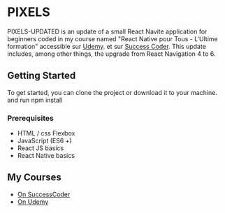 # PIXELS

PIXELS-UPDATED is an update of a small React Navite application for beginners coded in my course named "React Native pour Tous - L'Ultime formation" accessible sur [Udemy](https://www.udemy.com/course/reactnative-fr/?referralCode=D12D46C5E896FB48E54E).  et sur [Success Coder](https://successcoder.com/courses/). 
This update includes, among other things, the upgrade from React Navigation 4 to 6.

## Getting Started

To get started, you can clone the project or download it to your machine. and run npm install

### Prerequisites

* HTML / css Flexbox
* JavaScript (ES6 +)
* React JS basics
* React Native basics

## My Courses

* [On SuccessCoder](https://successcoder.com/courses/)
* [On Udemy](https://bit.ly/3MpV83B)